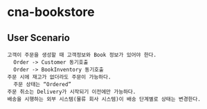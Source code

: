 # cna-bookstore

## User Scenario
```
고객이 주문을 생성할 때 고객정보와 Book 정보가 있어야 한다.
  Order -> Customer 동기호출
  Order -> BookInventory 동기호출
주문 시에 재고가 없더라도 주문이 가능하다.
  주문 상태는 “Ordered”
주문 취소는 Delivery가 시작되기 이전에만 가능하다.
배송을 시행하는 외부 시스템(물류 회사 시스템)이 배송 단계별로 상태는 변경한다.
```
